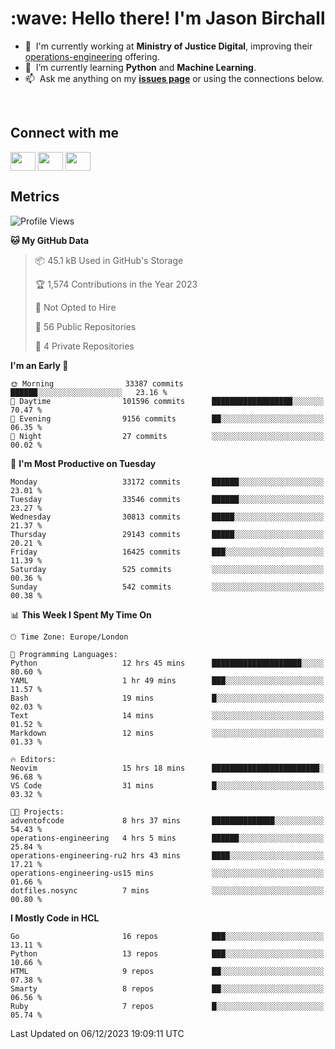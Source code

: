 <h1 align="left" id="jason-title">:wave: Hello there! I'm Jason Birchall</h1>

- :office: &nbsp;I'm currently working at **Ministry of Justice Digital**, improving their [operations-engineering](https://github.com/ministryofjustice/operations-engineering) offering.
- :seedling: &nbsp;I’m currently learning **Python** and **Machine Learning**.
- :mailbox: &nbsp;Ask me anything on my **[issues page]** or using the connections below.


<br>

<h2>Connect with me</h2>
<p>
<a href="https://twitter.com/jsonBirchall" target="blank"><img align="center" src="https://cdn.jsdelivr.net/npm/simple-icons@3.0.1/icons/twitter.svg" alt="" height="30" width="40" /></a>
<a href="https://keybase.io/json0" target="blank"><img align="center" src="https://cdn.jsdelivr.net/npm/simple-icons@3.0.1/icons/keybase.svg" alt="" height="30" width="40" /></a>
<a href="https://www.reddit.com/user/kakorate" target="blank"><img align="center" src="https://cdn.jsdelivr.net/npm/simple-icons@3.0.1/icons/reddit.svg" alt="" height="30" width="40" /></a>
</p>

<h2>Metrics</h2>

<!--START_SECTION:waka-->
![Profile Views](http://img.shields.io/badge/Profile%20Views-1-blue)

**🐱 My GitHub Data** 

> 📦 45.1 kB Used in GitHub's Storage 
 > 
> 🏆 1,574 Contributions in the Year 2023
 > 
> 🚫 Not Opted to Hire
 > 
> 📜 56 Public Repositories 
 > 
> 🔑 4 Private Repositories 
 > 
**I'm an Early 🐤** 

```text
🌞 Morning                33387 commits       ██████░░░░░░░░░░░░░░░░░░░   23.16 % 
🌆 Daytime                101596 commits      ██████████████████░░░░░░░   70.47 % 
🌃 Evening                9156 commits        ██░░░░░░░░░░░░░░░░░░░░░░░   06.35 % 
🌙 Night                  27 commits          ░░░░░░░░░░░░░░░░░░░░░░░░░   00.02 % 
```
📅 **I'm Most Productive on Tuesday** 

```text
Monday                   33172 commits       ██████░░░░░░░░░░░░░░░░░░░   23.01 % 
Tuesday                  33546 commits       ██████░░░░░░░░░░░░░░░░░░░   23.27 % 
Wednesday                30813 commits       █████░░░░░░░░░░░░░░░░░░░░   21.37 % 
Thursday                 29143 commits       █████░░░░░░░░░░░░░░░░░░░░   20.21 % 
Friday                   16425 commits       ███░░░░░░░░░░░░░░░░░░░░░░   11.39 % 
Saturday                 525 commits         ░░░░░░░░░░░░░░░░░░░░░░░░░   00.36 % 
Sunday                   542 commits         ░░░░░░░░░░░░░░░░░░░░░░░░░   00.38 % 
```


📊 **This Week I Spent My Time On** 

```text
🕑︎ Time Zone: Europe/London

💬 Programming Languages: 
Python                   12 hrs 45 mins      ████████████████████░░░░░   80.60 % 
YAML                     1 hr 49 mins        ███░░░░░░░░░░░░░░░░░░░░░░   11.57 % 
Bash                     19 mins             █░░░░░░░░░░░░░░░░░░░░░░░░   02.03 % 
Text                     14 mins             ░░░░░░░░░░░░░░░░░░░░░░░░░   01.52 % 
Markdown                 12 mins             ░░░░░░░░░░░░░░░░░░░░░░░░░   01.33 % 

🔥 Editors: 
Neovim                   15 hrs 18 mins      ████████████████████████░   96.68 % 
VS Code                  31 mins             █░░░░░░░░░░░░░░░░░░░░░░░░   03.32 % 

🐱‍💻 Projects: 
adventofcode             8 hrs 37 mins       ██████████████░░░░░░░░░░░   54.43 % 
operations-engineering   4 hrs 5 mins        ██████░░░░░░░░░░░░░░░░░░░   25.84 % 
operations-engineering-ru2 hrs 43 mins       ████░░░░░░░░░░░░░░░░░░░░░   17.21 % 
operations-engineering-us15 mins             ░░░░░░░░░░░░░░░░░░░░░░░░░   01.66 % 
dotfiles.nosync          7 mins              ░░░░░░░░░░░░░░░░░░░░░░░░░   00.80 % 
```

**I Mostly Code in HCL** 

```text
Go                       16 repos            ███░░░░░░░░░░░░░░░░░░░░░░   13.11 % 
Python                   13 repos            ███░░░░░░░░░░░░░░░░░░░░░░   10.66 % 
HTML                     9 repos             ██░░░░░░░░░░░░░░░░░░░░░░░   07.38 % 
Smarty                   8 repos             ██░░░░░░░░░░░░░░░░░░░░░░░   06.56 % 
Ruby                     7 repos             █░░░░░░░░░░░░░░░░░░░░░░░░   05.74 % 
```




 Last Updated on 06/12/2023 19:09:11 UTC
<!--END_SECTION:waka-->

<!-- links -->

[issues page]: https://github.com/jasonBirchall/jasonBirchall/issues "jasonBirchall/issues"
